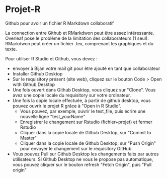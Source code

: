 # Projet-R


Github pour avoir un fichier R Markdown collaboratif

La connection entre Github et RMarkdwon peut être assez intéressante. Overleaf pose le problème de la limitation des collaborateurs (1 seul). RMarkdwon peut créer un fichier .tex, comprenant les graphiques et du texte. 

Pour utiliser R Studio et Github, vous devez :
 - envoyer à Bijan votre mail git pour être ajouté en tant que collaborateur
 -  Installer Github Desktop
 -  Sur le requisitory présent (site web), cliquez sur le bouton Code > Open with Github Desktop
 -  Une fois ouvert dans Github Desktop, vous cliquez sur "Clone". Vous avez une copie locale du requisitory sur votre ordinateur. 
 -  Une fois la copie locale effectuée, à partir de github desktop, vous pouvez ouvrir le projet R grâce à "Open in R Studio". 
     -  Vous pouvez, par exemple, ouvrir le test_file, puis écrire une nouvelle ligne "test_yourName" 
     -  Enregistrer le changement sur Rstudio (fichier+projet) et fermer Rstudio 
     -  Cliquer dans la copie locale de Github Desktop, sur "Commit to Master" 
     -  Cliquer dans la copie locale de Github Desktop, sur "Push Origin" pour envoyer le changement sur le requisitory GitHub 
 -  Vous pouvez Pull sur Github Desktop les changements faits par autres utilisateurs. Si Github Desktop ne vous le propose pas automatique, vous pouvez cliquer sur le bouton refresh "Fetch Origin", puis "Pull origin"
